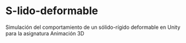 # S-lido-deformable
Simulación del comportamiento de un sólido-rígido deformable en Unity para la asignatura Animación 3D

